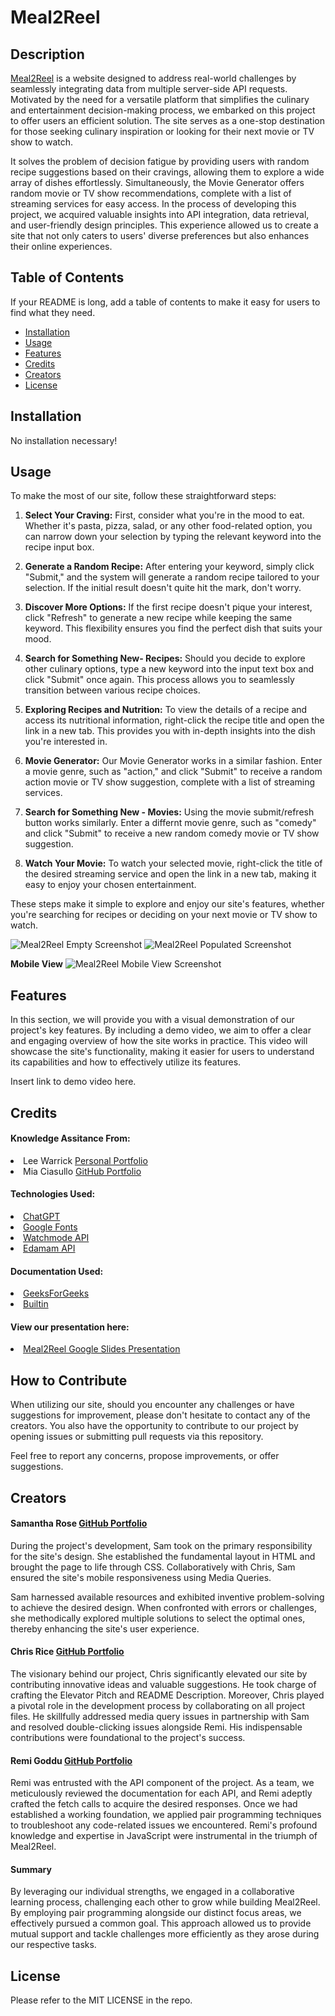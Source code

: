# Meal2Reel

## Description

<link><a href="https://samanthashleyrose.github.io/Meal2Reel/">Meal2Reel</a></link> is a website designed to address real-world challenges by seamlessly integrating data from multiple server-side API requests. Motivated by the need for a versatile platform that simplifies the culinary and entertainment decision-making process, we embarked on this project to offer users an efficient solution. The site serves as a one-stop destination for those seeking culinary inspiration or looking for their next movie or TV show to watch.

It solves the problem of decision fatigue by providing users with random recipe suggestions based on their cravings, allowing them to explore a wide array of dishes effortlessly. Simultaneously, the Movie Generator offers random movie or TV show recommendations, complete with a list of streaming services for easy access. In the process of developing this project, we acquired valuable insights into API integration, data retrieval, and user-friendly design principles. This experience allowed us to create a site that not only caters to users' diverse preferences but also enhances their online experiences.

## Table of Contents

If your README is long, add a table of contents to make it easy for users to find what they need.

- [Installation](#installation)
- [Usage](#usage)
- [Features](#features)
- [Credits](#credits)
- [Creators](#creators)
- [License](#license)

## Installation

No installation necessary!

## Usage

To make the most of our site, follow these straightforward steps:

1. **Select Your Craving:** First, consider what you're in the mood to eat. Whether it's pasta, pizza, salad, or any other food-related option, you can narrow down your selection by typing the relevant keyword into the recipe input box.

2. **Generate a Random Recipe:** After entering your keyword, simply click "Submit," and the system will generate a random recipe tailored to your selection. If the initial result doesn't quite hit the mark, don't worry.

3. **Discover More Options:** If the first recipe doesn't pique your interest, click "Refresh" to generate a new recipe while keeping the same keyword. This flexibility ensures you find the perfect dish that suits your mood.

4. **Search for Something New- Recipes:** Should you decide to explore other culinary options, type a new keyword into the input text box and click "Submit" once again. This process allows you to seamlessly transition between various recipe choices.

5. **Exploring Recipes and Nutrition:** To view the details of a recipe and access its nutritional information, right-click the recipe title and open the link in a new tab. This provides you with in-depth insights into the dish you're interested in.

6. **Movie Generator:** Our Movie Generator works in a similar fashion. Enter a movie genre, such as "action," and click "Submit" to receive a random action movie or TV show suggestion, complete with a list of streaming services.

7. **Search for Something New - Movies:** Using the movie submit/refresh button works similarly. Enter a differnt movie genre, such as "comedy" and click "Submit" to receive a new random comedy movie or TV show suggestion.

8. **Watch Your Movie:** To watch your selected movie, right-click the title of the desired streaming service and open the link in a new tab, making it easy to enjoy your chosen entertainment.

These steps make it simple to explore and enjoy our site's features, whether you're searching for recipes or deciding on your next movie or TV show to watch.

![Meal2Reel Empty Screenshot](./assets/images/Meal2Reel-Empty-SC.png)
![Meal2Reel Populated Screenshot](./assets/images/Meal2Reel-Populated-SC.png)

**Mobile View**
![Meal2Reel Mobile View Screenshot](./assets/images/Meal2Reel-Populated-FullsizeSC.png)

## Features

In this section, we will provide you with a visual demonstration of our project's key features. By including a demo video, we aim to offer a clear and engaging overview of how the site works in practice. This video will showcase the site's functionality, making it easier for users to understand its capabilities and how to effectively utilize its features.

Insert link to demo video here.

## Credits

#### Knowledge Assitance From:
<li>Lee Warrick <link><a href="https://leewarrick.com/">Personal Portfolio</a></link></li>
<li>Mia Ciasullo <link><a href="https://github.com/miacias">GitHub Portfolio</a></link></li>

#### Technologies Used:
<li><link><a href="https://chat.openai.com/">ChatGPT</a></link></li>
<li><link><a href="https://fonts.google.com/specimen/Archivo+Black?query=Archivo+Black">Google Fonts</a></link></li>
<li><link><a href="https://api.watchmode.com/">Watchmode API</a></link></li>
<li><link><a href="https://developer.edamam.com/edamam-recipe-api">Edamam API</a></link></li>

#### Documentation Used:
<li><link><a href="https://www.geeksforgeeks.org/how-to-remove-duplicates-from-an-array-of-objects-using-javascript/">GeeksForGeeks</a></link></li>
<li><link><a href="https://builtin.com/software-engineering-perspectives/remove-duplicates-from-array-javascript">Builtin</a></link></li>

#### View our presentation here:
<li><link><a href="https://docs.google.com/presentation/d/19IN6k8lLyVzbBYzuFEJyvN3xCaj3FHqN40BbkBk_CtM/edit#slide=id.g29302b580d9_0_49">Meal2Reel Google Slides Presentation</a></link></li>

## How to Contribute

When utilizing our site, should you encounter any challenges or have suggestions for improvement, please don't hesitate to contact any of the creators. You also have the opportunity to contribute to our project by opening issues or submitting pull requests via this repository.

Feel free to report any concerns, propose improvements, or offer suggestions.

## Creators

#### <link>Samantha Rose <a href="https://github.com/samanthashleyrose">GitHub Portfolio</a></link>
During the project's development, Sam took on the primary responsibility for the site's design. She established the fundamental layout in HTML and brought the page to life through CSS. Collaboratively with Chris, Sam ensured the site's mobile responsiveness using Media Queries.

Sam harnessed available resources and exhibited inventive problem-solving to achieve the desired design. When confronted with errors or challenges, she methodically explored multiple solutions to select the optimal ones, thereby enhancing the site's user experience.

####  <link>Chris Rice <a href="https://github.com/SnipaMasta">GitHub Portfolio</a></link>
The visionary behind our project, Chris significantly elevated our site by contributing innovative ideas and valuable suggestions. He took charge of crafting the Elevator Pitch and README Description. Moreover, Chris played a pivotal role in the development process by collaborating on all project files. He skillfully addressed media query issues in partnership with Sam and resolved double-clicking issues alongside Remi. His indispensable contributions were foundational to the project's success.

#### <link>Remi Goddu <a href="https://github.com/rgoddu">GitHub Portfolio</a></link>
Remi was entrusted with the API component of the project. As a team, we meticulously reviewed the documentation for each API, and Remi adeptly crafted the fetch calls to acquire the desired responses. Once we had established a working foundation, we applied pair programming techniques to troubleshoot any code-related issues we encountered. Remi's profound knowledge and expertise in JavaScript were instrumental in the triumph of Meal2Reel.

#### Summary
By leveraging our individual strengths, we engaged in a collaborative learning process, challenging each other to grow while building Meal2Reel. By employing pair programming alongside our distinct focus areas, we effectively pursued a common goal. This approach allowed us to provide mutual support and tackle challenges more efficiently as they arose during our respective tasks.

## License

Please refer to the MIT LICENSE in the repo.